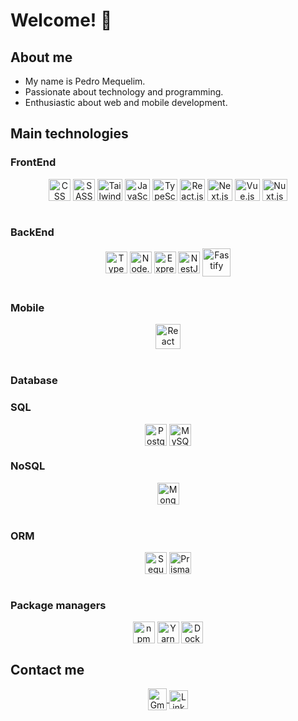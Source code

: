 # Welcome! 👋

<div>
  <h2>About me</h2>
  <ul>
    <li>My name is Pedro Mequelim.</li>
  	<li>Passionate about technology and programming.</li>
  	<li>Enthusiastic about web and mobile development.</li>
  </ul>
</div>

<!-- <div align="center">
  <a href="https://github.com/phms02">
    <img height="250rem" src="https://github-readme-stats.vercel.app/api/top-langs/?username=phms02&layout=compact&langs_count=8&theme=algolia"/>
  </a>

  ![Pedro's GitHub stats](https://github-readme-stats.vercel.app/api?username=phms02&show_icons=true&theme=algolia)
</div> -->

<div>
    <h2>Main technologies</h2>
    <h3>FrontEnd</h3>
    <div align="center">
      <!-- <img alt="HTML" height="35" width="35" align="center" src="https://skillicons.dev/icons?i=html"> -->
      <img alt="CSS" height="35" width="35" align="center" src="https://skillicons.dev/icons?i=css">
      <img alt="SASS" height="35" width="35" align="center" src="https://skillicons.dev/icons?i=sass">
      <img alt="Tailwind CSS" height="35" width="40" align="center" src="https://skillicons.dev/icons?i=tailwind">
      <img alt="JavaScript" height="35" width="40" align="center" src="https://skillicons.dev/icons?i=js">
      <img alt="TypeScript" height="35" width="40" align="center" src="https://skillicons.dev/icons?i=ts">
      <img alt="React.js" height="35" width="40" align="center" src="https://skillicons.dev/icons?i=react">
      <img alt="Next.js" height="35" width="40" align="center" src="https://skillicons.dev/icons?i=next">
      <img alt="Vue.js" height="35" width="40" align="center" src="https://skillicons.dev/icons?i=vue">
      <img alt="Nuxt.js" height="35" width="40" align="center" src="https://skillicons.dev/icons?i=nuxt">
    </div>
    <br>
    <h3>BackEnd</h3>
    <div align="center">
      <!-- <img alt="Golang" height="35" width="35" align="center" src="https://skillicons.dev/icons?i=go"> -->
      <img alt="TypeScript" height="35" width="35" align="center" src="https://skillicons.dev/icons?i=ts">
      <img alt="Node.js" height="35" width="35" align="center" src="https://skillicons.dev/icons?i=nodejs">
      <img alt="Express.js" height="35" width="35" align="center" src="https://skillicons.dev/icons?i=express">
      <img alt="NestJS" height="35" width="35" align="center" src="https://skillicons.dev/icons?i=nest">
      <img alt="Fastify" height="45" width="45" align="center" src="https://cdn.jsdelivr.net/gh/devicons/devicon@latest/icons/fastify/fastify-plain.svg">
      <!-- <img alt="C#" height="35" width="35" align="center" src="https://skillicons.dev/icons?i=cs">
      <img alt=".NET" height="35" width="35" align="center" src="https://skillicons.dev/icons?i=dotnet">
      <img alt="Dart" height="35" width="35" align="center" src="https://skillicons.dev/icons?i=dart"> -->
    </div>
    <br>
    <h3>Mobile</h3>
    <div align="center">
      <img alt="React Native" height="40" width="40" align="center" src="https://skillicons.dev/icons?i=react">
      <!-- <img alt="Flutter" height="40" width="40" align="center" src="https://skillicons.dev/icons?i=flutter">
      <img alt="Kotlin" height="40" width="40" align="center" src="https://skillicons.dev/icons?i=kotlin">
      <img alt="Swift" height="40" width="40" align="center" src="https://skillicons.dev/icons?i=swift"> -->
    </div>
    <br>
    <h3>Database</h3>
    <div>
      <h3>SQL</h3>
      <div align="center">
        <img alt="PostgreSQL" height="35" width="35" align="center" src="https://skillicons.dev/icons?i=postgresql">
        <img alt="MySQL" height="35" width="35" align="center" src="https://skillicons.dev/icons?i=mysql">
        <!-- <img alt="OracleSQL" height="55" width="55" align="center" src="https://cdn.jsdelivr.net/gh/devicons/devicon@latest/icons/oracle/oracle-original.svg">
        <img alt="SQL Server" height="35" width="35" align="center" src="https://cdn.jsdelivr.net/gh/devicons/devicon@latest/icons/microsoftsqlserver/microsoftsqlserver-original.svg"> -->
      </div>
      <h3>NoSQL</h3>
      <div align="center">
        <img alt="MongoDB" height="35" width="35" align="center" src="https://skillicons.dev/icons?i=mongodb">
        <!-- <img alt="Cassandra" height="35" width="35" align="center" src="https://skillicons.dev/icons?i=cassandra">
        <img alt="DynamoDB" height="35" width="35" align="center" src="https://skillicons.dev/icons?i=dynamodb"> -->
      </div>
    </div>
    <br>
    <h3>ORM</h3>
    <div align="center">
      <img alt="Sequelize" height="35" width="35" align="center" src="https://skillicons.dev/icons?i=sequelize">
      <img alt="Prisma" height="35" width="35" align="center" src="https://skillicons.dev/icons?i=prisma">
    </div>
    <!-- <br>
    <h3>Software Testing</h3>
    <div align="center">
      <img alt="Jest" height="35" width="35" align="center" src="https://skillicons.dev/icons?i=jest">
      <img alt="Cypress" height="35" width="35" align="center" src="https://skillicons.dev/icons?i=cypress">
    </div> -->
    <br>
    <h3>Package managers</h3>
    <div align="center">
      <img alt="npm" height="35" width="35" align="center" src="https://skillicons.dev/icons?i=npm">
      <img alt="Yarn" height="35" width="35" align="center" src="https://skillicons.dev/icons?i=yarn">
      <img alt="Docker" height="35" width="35" align="center" src="https://skillicons.dev/icons?i=docker">
    </div>
</div>

<h2>Contact me</h2>
<div align="center">
    <a href="mailto:pedromequelim@gmail.com">
      <img alt="Gmail" height="35" width="30" align="center" src="https://skillicons.dev/icons?i=gmail">
    </a>
    <a href="https://www.linkedin.com/in/mequelim">
      <img alt="LinkedIn" height="30" width="30" align="center" src="https://skillicons.dev/icons?i=linkedin">
    </a>
</div>
